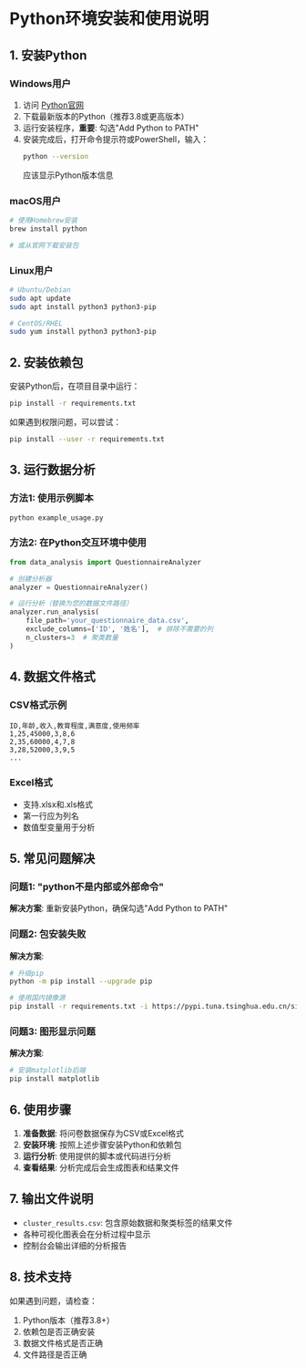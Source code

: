 # Python环境安装和使用说明

## 1. 安装Python

### Windows用户
1. 访问 [Python官网](https://www.python.org/downloads/)
2. 下载最新版本的Python（推荐3.8或更高版本）
3. 运行安装程序，**重要**: 勾选"Add Python to PATH"
4. 安装完成后，打开命令提示符或PowerShell，输入：
   ```bash
   python --version
   ```
   应该显示Python版本信息

### macOS用户
```bash
# 使用Homebrew安装
brew install python

# 或从官网下载安装包
```

### Linux用户
```bash
# Ubuntu/Debian
sudo apt update
sudo apt install python3 python3-pip

# CentOS/RHEL
sudo yum install python3 python3-pip
```

## 2. 安装依赖包

安装Python后，在项目目录中运行：

```bash
pip install -r requirements.txt
```

如果遇到权限问题，可以尝试：
```bash
pip install --user -r requirements.txt
```

## 3. 运行数据分析

### 方法1: 使用示例脚本
```bash
python example_usage.py
```

### 方法2: 在Python交互环境中使用
```python
from data_analysis import QuestionnaireAnalyzer

# 创建分析器
analyzer = QuestionnaireAnalyzer()

# 运行分析（替换为您的数据文件路径）
analyzer.run_analysis(
    file_path='your_questionnaire_data.csv',
    exclude_columns=['ID', '姓名'],  # 排除不需要的列
    n_clusters=3  # 聚类数量
)
```

## 4. 数据文件格式

### CSV格式示例
```csv
ID,年龄,收入,教育程度,满意度,使用频率
1,25,45000,3,8,6
2,35,60000,4,7,8
3,28,52000,3,9,5
...
```

### Excel格式
- 支持.xlsx和.xls格式
- 第一行应为列名
- 数值型变量用于分析

## 5. 常见问题解决

### 问题1: "python不是内部或外部命令"
**解决方案**: 重新安装Python，确保勾选"Add Python to PATH"

### 问题2: 包安装失败
**解决方案**: 
```bash
# 升级pip
python -m pip install --upgrade pip

# 使用国内镜像源
pip install -r requirements.txt -i https://pypi.tuna.tsinghua.edu.cn/simple/
```

### 问题3: 图形显示问题
**解决方案**: 
```bash
# 安装matplotlib后端
pip install matplotlib
```

## 6. 使用步骤

1. **准备数据**: 将问卷数据保存为CSV或Excel格式
2. **安装环境**: 按照上述步骤安装Python和依赖包
3. **运行分析**: 使用提供的脚本或代码进行分析
4. **查看结果**: 分析完成后会生成图表和结果文件

## 7. 输出文件说明

- `cluster_results.csv`: 包含原始数据和聚类标签的结果文件
- 各种可视化图表会在分析过程中显示
- 控制台会输出详细的分析报告

## 8. 技术支持

如果遇到问题，请检查：
1. Python版本（推荐3.8+）
2. 依赖包是否正确安装
3. 数据文件格式是否正确
4. 文件路径是否正确 